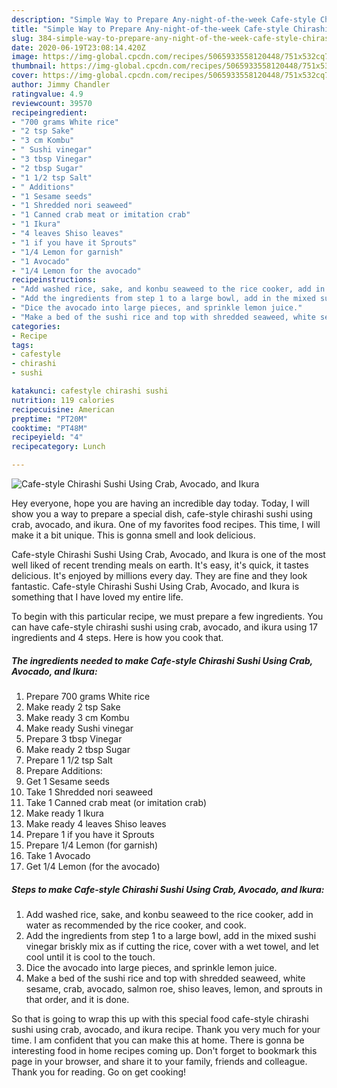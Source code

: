 ```yaml
---
description: "Simple Way to Prepare Any-night-of-the-week Cafe-style Chirashi Sushi Using Crab, Avocado, and Ikura"
title: "Simple Way to Prepare Any-night-of-the-week Cafe-style Chirashi Sushi Using Crab, Avocado, and Ikura"
slug: 384-simple-way-to-prepare-any-night-of-the-week-cafe-style-chirashi-sushi-using-crab-avocado-and-ikura
date: 2020-06-19T23:08:14.420Z
image: https://img-global.cpcdn.com/recipes/5065933558120448/751x532cq70/cafe-style-chirashi-sushi-using-crab-avocado-and-ikura-recipe-main-photo.jpg
thumbnail: https://img-global.cpcdn.com/recipes/5065933558120448/751x532cq70/cafe-style-chirashi-sushi-using-crab-avocado-and-ikura-recipe-main-photo.jpg
cover: https://img-global.cpcdn.com/recipes/5065933558120448/751x532cq70/cafe-style-chirashi-sushi-using-crab-avocado-and-ikura-recipe-main-photo.jpg
author: Jimmy Chandler
ratingvalue: 4.9
reviewcount: 39570
recipeingredient:
- "700 grams White rice"
- "2 tsp Sake"
- "3 cm Kombu"
- " Sushi vinegar"
- "3 tbsp Vinegar"
- "2 tbsp Sugar"
- "1 1/2 tsp Salt"
- " Additions"
- "1 Sesame seeds"
- "1 Shredded nori seaweed"
- "1 Canned crab meat or imitation crab"
- "1 Ikura"
- "4 leaves Shiso leaves"
- "1 if you have it Sprouts"
- "1/4 Lemon for garnish"
- "1 Avocado"
- "1/4 Lemon for the avocado"
recipeinstructions:
- "Add washed rice, sake, and konbu seaweed to the rice cooker, add in water as recommended by the rice cooker, and cook."
- "Add the ingredients from step 1 to a large bowl, add in the mixed sushi vinegar briskly mix as if cutting the rice, cover with a wet towel, and let cool until it is cool to the touch."
- "Dice the avocado into large pieces, and sprinkle lemon juice."
- "Make a bed of the sushi rice and top with shredded seaweed, white sesame, crab, avocado, salmon roe, shiso leaves, lemon, and sprouts in that order, and it is done."
categories:
- Recipe
tags:
- cafestyle
- chirashi
- sushi

katakunci: cafestyle chirashi sushi 
nutrition: 119 calories
recipecuisine: American
preptime: "PT20M"
cooktime: "PT48M"
recipeyield: "4"
recipecategory: Lunch

---
```



![Cafe-style Chirashi Sushi Using Crab, Avocado, and Ikura](https://img-global.cpcdn.com/recipes/5065933558120448/751x532cq70/cafe-style-chirashi-sushi-using-crab-avocado-and-ikura-recipe-main-photo.jpg)

Hey everyone, hope you are having an incredible day today. Today, I will show you a way to prepare a special dish, cafe-style chirashi sushi using crab, avocado, and ikura. One of my favorites food recipes. This time, I will make it a bit unique. This is gonna smell and look delicious.

Cafe-style Chirashi Sushi Using Crab, Avocado, and Ikura is one of the most well liked of recent trending meals on earth. It's easy, it's quick, it tastes delicious. It's enjoyed by millions every day. They are fine and they look fantastic. Cafe-style Chirashi Sushi Using Crab, Avocado, and Ikura is something that I have loved my entire life.




To begin with this particular recipe, we must prepare a few ingredients. You can have cafe-style chirashi sushi using crab, avocado, and ikura using 17 ingredients and 4 steps. Here is how you cook that.

<!--inarticleads1-->

##### The ingredients needed to make Cafe-style Chirashi Sushi Using Crab, Avocado, and Ikura:

1. Prepare 700 grams White rice
1. Make ready 2 tsp Sake
1. Make ready 3 cm Kombu
1. Make ready  Sushi vinegar
1. Prepare 3 tbsp Vinegar
1. Make ready 2 tbsp Sugar
1. Prepare 1 1/2 tsp Salt
1. Prepare  Additions:
1. Get 1 Sesame seeds
1. Take 1 Shredded nori seaweed
1. Take 1 Canned crab meat (or imitation crab)
1. Make ready 1 Ikura
1. Make ready 4 leaves Shiso leaves
1. Prepare 1 if you have it Sprouts
1. Prepare 1/4 Lemon (for garnish)
1. Take 1 Avocado
1. Get 1/4 Lemon (for the avocado)




<!--inarticleads2-->

##### Steps to make Cafe-style Chirashi Sushi Using Crab, Avocado, and Ikura:

1. Add washed rice, sake, and konbu seaweed to the rice cooker, add in water as recommended by the rice cooker, and cook.
1. Add the ingredients from step 1 to a large bowl, add in the mixed sushi vinegar briskly mix as if cutting the rice, cover with a wet towel, and let cool until it is cool to the touch.
1. Dice the avocado into large pieces, and sprinkle lemon juice.
1. Make a bed of the sushi rice and top with shredded seaweed, white sesame, crab, avocado, salmon roe, shiso leaves, lemon, and sprouts in that order, and it is done.




So that is going to wrap this up with this special food cafe-style chirashi sushi using crab, avocado, and ikura recipe. Thank you very much for your time. I am confident that you can make this at home. There is gonna be interesting food in home recipes coming up. Don't forget to bookmark this page in your browser, and share it to your family, friends and colleague. Thank you for reading. Go on get cooking!
